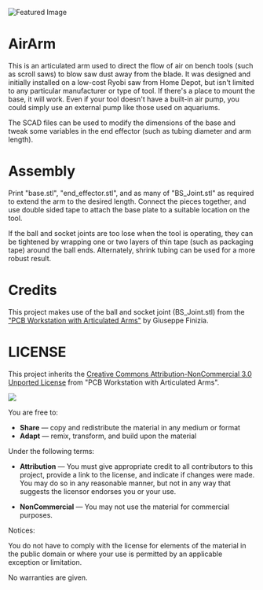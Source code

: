 ![Featured Image](https://raw.github.com/MS3FGX/installed.jpg "Arm installed on Ryobi saw.")

AirArm
=========
This is an articulated arm used to direct the flow of air on bench tools (such as scroll saws) to blow saw dust away from the blade. It was designed and
initially installed on a low-cost Ryobi saw from Home Depot, but isn't limited to any particular manufacturer or type of tool. If there's a place to mount
the base, it will work. Even if your tool doesn't have a built-in air pump, you could simply use an external pump like those used on aquariums.

The SCAD files can be used to modify the dimensions of the base and tweak some variables in the end effector (such as tubing diameter and arm length).

Assembly
=========
Print "base.stl", "end_effector.stl", and as many of "BS_Joint.stl" as required to extend the arm to the desired length. Connect the pieces together, and use
double sided tape to attach the base plate to a suitable location on the tool.

If the ball and socket joints are too lose when the tool is operating, they can be tightened by wrapping one or two layers of thin tape (such as packaging tape)
around the ball ends. Alternately, shrink tubing can be used for a more robust result. 

Credits
=========
This project makes use of the ball and socket joint (BS_Joint.stl) from the ["PCB Workstation with Articulated Arms"](http://www.thingiverse.com/thing:801279)
by Giuseppe Finizia.

LICENSE
=========
This project inherits the [Creative Commons Attribution-NonCommercial 3.0 Unported License](http://creativecommons.org/licenses/by-nc/3.0/) from "PCB Workstation
with Articulated Arms".

![](https://upload.wikimedia.org/wikipedia/commons/9/99/Cc-by-nc_icon.svg)

You are free to:

* **Share** — copy and redistribute the material in any medium or format
* **Adapt** — remix, transform, and build upon the material

Under the following terms:

* **Attribution** — You must give appropriate credit to all contributors to this project, provide a link to the license, and indicate if changes were made. You may do so in any reasonable manner, but not in any way that suggests the licensor endorses you or your use.

* **NonCommercial** — You may not use the material for commercial purposes.

Notices:

You do not have to comply with the license for elements of the material in the public domain or where your use is permitted by an applicable exception or limitation.

No warranties are given.
